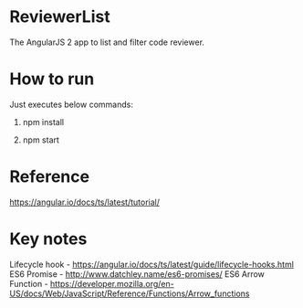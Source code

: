 # ReviewerList
The AngularJS 2 app to list and filter code reviewer.

# How to run
Just executes below commands:

1. npm install

2. npm start


# Reference
  https://angular.io/docs/ts/latest/tutorial/
  
# Key notes
  Lifecycle hook - https://angular.io/docs/ts/latest/guide/lifecycle-hooks.html
  ES6 Promise - http://www.datchley.name/es6-promises/
  ES6 Arrow Function - https://developer.mozilla.org/en-US/docs/Web/JavaScript/Reference/Functions/Arrow_functions
  
